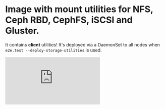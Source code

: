 # Image with mount utilities for NFS, Ceph RBD, CephFS, iSCSI and Gluster.

It contains **client** utilities! It's deployed via a DaemonSet to all nodes when `e2e.test --deploy-storage-utilities` is used.

[![Analytics](https://kubernetes-site.appspot.com/UA-36037335-10/GitHub/test/images/volumes-tester/mount/README.md?pixel)]()
